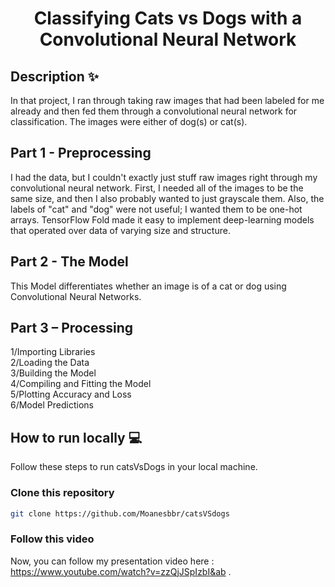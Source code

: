 <div align="center">
	<h1>Classifying Cats vs Dogs with a Convolutional Neural Network </h1>
</div>


## Description ✨

In that project, I ran through taking raw images that had been labeled for me already and then fed them through a convolutional neural network for classification. The images were either of dog(s) or cat(s).

## Part 1 - Preprocessing

I had the data, but I couldn't exactly just stuff raw images right through my convolutional neural network. First, I needed all of the images to be the same size, and then I also probably wanted to just grayscale them. Also, the labels of "cat" and "dog" were not useful; I wanted them to be one-hot arrays. TensorFlow Fold made it easy to implement deep-learning models that operated over data of varying size and structure.

## Part 2 - The Model

This Model differentiates whether an image is of a cat or dog using Convolutional
Neural Networks. 

## Part 3 – Processing

1/Importing Libraries<br />
2/Loading the Data <br />
3/Building the Model<br />
4/Compiling and Fitting the Model<br />
5/Plotting Accuracy and Loss<br />
6/Model Predictions

## How to run locally 💻

Follow these steps to run catsVsDogs in your local machine.

### Clone this repository

```bash
git clone https://github.com/Moanesbbr/catsVSdogs
```

### Follow this video

Now, you can follow my presentation video here : https://www.youtube.com/watch?v=zzQjJSpIzbI&ab .



